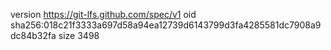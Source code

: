 version https://git-lfs.github.com/spec/v1
oid sha256:018c21f3333a697d58a94ea12739d6143799d3fa4285581dc7908a9dc84b32fa
size 3498
